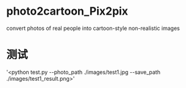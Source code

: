 # photo2cartoon_Pix2pix
convert photos of real people into cartoon-style non-realistic images
# 测试
'<python test.py --photo_path ./images/test1.jpg --save_path ./images/test1_result.png>'
